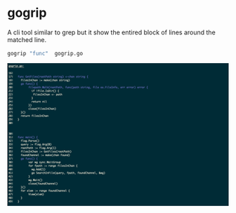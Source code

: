# gogrip

A cli tool similar to grep but it show the entired block of lines around the matched line.

```bash
gogrip "func"  gogrip.go
```
![img.png](img.png)